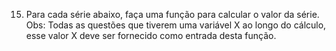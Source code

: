 15. Para cada série abaixo, faça uma função para calcular o valor da série. Obs: Todas as questões que tiverem uma variável X ao longo do cálculo, esse valor X deve ser fornecido como entrada desta função.
